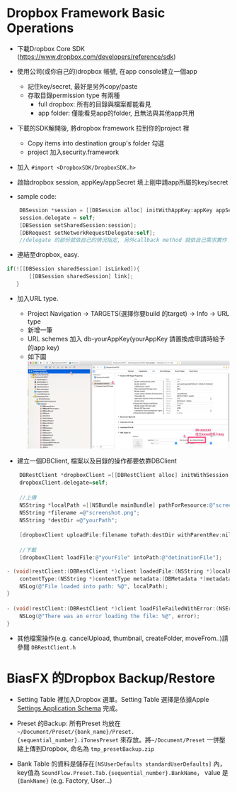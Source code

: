 # Dropbox Framework Basic Operations
- 下載Dropbox Core SDK (<https://www.dropbox.com/developers/reference/sdk>)

- 使用公司(或你自己的)dropbox 帳號, 在app console建立一個app
  - 記住key/secret, 最好是另外copy/paste 
  - 存取目錄permission type 有兩種
    - full dropbox: 所有的目錄與檔案都能看見
    - app folder: 僅能看見app的folder, 且無法與其他app共用
    
- 下載的SDK解開後, 將dropbox framework 拉到你的project 裡
  - Copy items into destination group's folder 勾選
  - project 加入security.framework
  
- 加入 `#import <DropboxSDK/DropboxSDK.h>`

- 啟始dropbox session, appKey/appSecret 填上剛申請app所屬的key/secret

- sample code:
```objective-c
    DBSession *session = [[DBSession alloc] initWithAppKey:appKey appSecret:appSecret root:root];
    session.delegate = self;
    [DBSession setSharedSession:session];
    [DBRequest setNetworkRequestDelegate:self];
    //delegate 的部份就依自己的情況指定, 另外callback method 就依自己需求實作
```

- 連結至dropbox, easy.
```objective-c
if(![[DBSession sharedSession] isLinked]){
       [[DBSession sharedSession] link];
   }
```

- 加入URL type.
  - Project Navigation -> TARGETS(選擇你要build 的target) -> Info -> URL type
  - 新增一筆
  - URL schemes 加入 db-yourAppKey(yourAppKey 請置換成申請時給予的app key)
  - 如下圖![](https://raw.githubusercontent.com/catskytw/ChangeLiaoDocument/master/dropboxURLType.jpg)
  
- 建立一個DBClient, 檔案以及目錄的操作都要依靠DBClient
```objective-c
    DBRestClient *dropboxClient =[[DBRestClient alloc] initWithSession:[DBSession sharedSession]];
    dropboxClient.delegate=self;

    //上傳
    NSString *localPath =[[NSBundle mainBundle] pathForResource:@"screenshot" ofType:@"png"];
    NSString *filename =@"screenshot.png";
    NSString *destDir =@"yourPath";
    
    [dropboxClient uploadFile:filename toPath:destDir withParentRev:nil fromPath:localPath];
    
    //下載
    [dropboxClient loadFile:@"yourFile" intoPath:@"detinationFile"];
```

```objective-c
- (void)restClient:(DBRestClient *)client loadedFile:(NSString *)localPath
    contentType:(NSString *)contentType metadata:(DBMetadata *)metadata {
    NSLog(@"File loaded into path: %@", localPath);
}

- (void)restClient:(DBRestClient *)client loadFileFailedWithError:(NSError *)error {
    NSLog(@"There was an error loading the file: %@", error);
}
```

- 其他檔案操作(e.g. cancelUpload, thumbnail, createFolder, moveFrom..)請參閱 `DBRestClient.h`
  
  
  
# BiasFX 的Dropbox Backup/Restore
- Setting Table 裡加入Dropbox 選單。Setting Table 選擇是依據Apple  [Settings Application Schema](https://developer.apple.com/library/ios/documentation/PreferenceSettings/Conceptual/SettingsApplicationSchemaReference/Introduction/Introduction.html) 完成。 

- Preset 的Backup: 所有Preset 均放在`~/Document/Preset/{bank_name}/Preset.{sequential_number}.iTonesPreset` 來存放。將`~/Document/Preset` 一併壓縮上傳到Dropbox, 命名為 `tmp_presetBackup.zip`

- Bank Table 的資料是儲存在`[NSUserDefaults standardUserDefaults]` 內，key值為 `SoundFlow.Preset.Tab.{sequential_number}.BankName`， value 是 `{BankName}` (e.g. Factory, User...)


